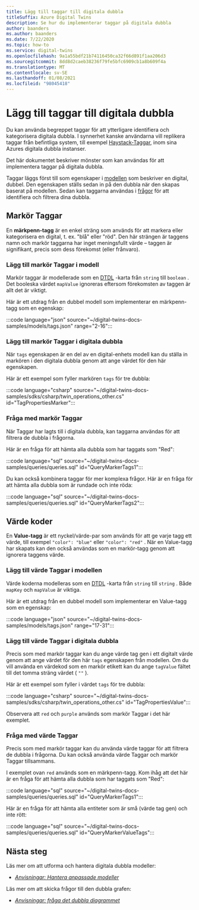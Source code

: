 ```yaml
---
title: Lägg till taggar till digitala dubbla
titleSuffix: Azure Digital Twins
description: Se hur du implementerar taggar på digitala dubbla
author: baanders
ms.author: baanders
ms.date: 7/22/2020
ms.topic: how-to
ms.service: digital-twins
ms.openlocfilehash: 9a1a55bdf21b74116450ca32f66d891f1aa206d3
ms.sourcegitcommit: 8dd8d2caeb38236f79fe5bfc6909cb1a8b609f4a
ms.translationtype: MT
ms.contentlocale: sv-SE
ms.lasthandoff: 01/08/2021
ms.locfileid: "98045418"
---
```

# <a name="add-tags-to-digital-twins"></a>Lägg till taggar till digitala dubbla 

Du kan använda begreppet taggar för att ytterligare identifiera och kategorisera digitala dubbla. I synnerhet kanske användarna vill replikera taggar från befintliga system, till exempel [Haystack-Taggar](https://project-haystack.org/doc/TagModel), inom sina Azures digitala dubbla instanser. 

Det här dokumentet beskriver mönster som kan användas för att implementera taggar på digitala dubbla.

Taggar läggs först till som egenskaper i [modellen](concepts-models.md) som beskriver en digital, dubbel. Den egenskapen ställs sedan in på den dubbla när den skapas baserat på modellen. Sedan kan taggarna användas i [frågor](concepts-query-language.md) för att identifiera och filtrera dina dubbla.

## <a name="marker-tags"></a>Markör Taggar 

En **märkpenn-tagg** är en enkel sträng som används för att markera eller kategorisera en digital, t. ex. "blå" eller "röd". Den här strängen är taggens namn och markör taggarna har inget meningsfullt värde – taggen är signifikant, precis som dess förekomst (eller frånvaro). 

### <a name="add-marker-tags-to-model"></a>Lägg till markör Taggar i modell 

Markör taggar är modellerade som en [DTDL](https://github.com/Azure/opendigitaltwins-dtdl/blob/master/DTDL/v2/dtdlv2.md) -karta från `string` till `boolean` . Det booleska värdet `mapValue` ignoreras eftersom förekomsten av taggen är allt det är viktigt. 

Här är ett utdrag från en dubbel modell som implementerar en märkpenn-tagg som en egenskap:

:::code language="json" source="~/digital-twins-docs-samples/models/tags.json" range="2-16":::

### <a name="add-marker-tags-to-digital-twins"></a>Lägg till markör Taggar i digitala dubbla

När `tags` egenskapen är en del av en digital-enhets modell kan du ställa in markören i den digitala dubbla genom att ange värdet för den här egenskapen. 

Här är ett exempel som fyller markören `tags` för tre dubbla:

:::code language="csharp" source="~/digital-twins-docs-samples/sdks/csharp/twin_operations_other.cs" id="TagPropertiesMarker":::

### <a name="query-with-marker-tags"></a>Fråga med markör Taggar

När Taggar har lagts till i digitala dubbla, kan taggarna användas för att filtrera de dubbla i frågorna. 

Här är en fråga för att hämta alla dubbla som har taggats som "Red": 

:::code language="sql" source="~/digital-twins-docs-samples/queries/queries.sql" id="QueryMarkerTags1":::

Du kan också kombinera taggar för mer komplexa frågor. Här är en fråga för att hämta alla dubbla som är rundade och inte röda: 

:::code language="sql" source="~/digital-twins-docs-samples/queries/queries.sql" id="QueryMarkerTags2":::

## <a name="value-tags"></a>Värde koder 

En **Value-tagg** är ett nyckel/värde-par som används för att ge varje tagg ett värde, till exempel `"color": "blue"` eller `"color": "red"` . När en Value-tagg har skapats kan den också användas som en markör-tagg genom att ignorera taggens värde. 

### <a name="add-value-tags-to-model"></a>Lägg till värde Taggar i modellen 

Värde koderna modelleras som en [DTDL](https://github.com/Azure/opendigitaltwins-dtdl/blob/master/DTDL/v2/dtdlv2.md) -karta från `string` till `string` . Både `mapKey` och `mapValue` är viktiga. 

Här är ett utdrag från en dubbel modell som implementerar en Value-tagg som en egenskap:

:::code language="json" source="~/digital-twins-docs-samples/models/tags.json" range="17-31":::

### <a name="add-value-tags-to-digital-twins"></a>Lägg till värde Taggar i digitala dubbla

Precis som med markör taggar kan du ange värde tag gen i ett digitalt värde genom att ange värdet för den här `tags` egenskapen från modellen. Om du vill använda en värdekod som en markör etikett kan du ange `tagValue` fältet till det tomma sträng värdet ( `""` ). 

Här är ett exempel som fyller i värdet `tags` för tre dubbla:

:::code language="csharp" source="~/digital-twins-docs-samples/sdks/csharp/twin_operations_other.cs" id="TagPropertiesValue":::

Observera att `red` och `purple` används som markör Taggar i det här exemplet.

### <a name="query-with-value-tags"></a>Fråga med värde Taggar

Precis som med markör taggar kan du använda värde taggar för att filtrera de dubbla i frågorna. Du kan också använda värde Taggar och markör Taggar tillsammans.

I exemplet ovan `red` används som en märkpenn-tagg. Kom ihåg att det här är en fråga för att hämta alla dubbla som har taggats som "Red": 

:::code language="sql" source="~/digital-twins-docs-samples/queries/queries.sql" id="QueryMarkerTags1":::

Här är en fråga för att hämta alla entiteter som är små (värde tag gen) och inte rött: 

:::code language="sql" source="~/digital-twins-docs-samples/queries/queries.sql" id="QueryMarkerValueTags":::

## <a name="next-steps"></a>Nästa steg

Läs mer om att utforma och hantera digitala dubbla modeller:
* [*Anvisningar: Hantera anpassade modeller*](how-to-manage-model.md)

Läs mer om att skicka frågor till den dubbla grafen:
* [*Anvisningar: fråga det dubbla diagrammet*](how-to-query-graph.md)